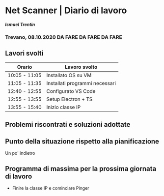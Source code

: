 # Net Scanner | Diario di lavoro

##### Ismael Trentin

### Trevano, 08.10.2020 DA FARE DA FARE DA FARE

## Lavori svolti

| Orario        | Lavoro svolto                  |
| ------------- | ------------------------------ |
| 10:05 - 11:05 | Installato OS su VM            |
| 11:05 - 11:35 | Installati programmi necessari |
| 12:40 - 12:55 | Configurato VS Code            |
| 12:55 - 13:55 | Setup Electron + TS            |
| 13:55 - 15:40 | Inizio classe IP               |

## Problemi riscontrati e soluzioni adottate

## Punto della situazione rispetto alla pianificazione

Un po' indietro

## Programma di massima per la prossima giornata di lavoro

- Finire la classe IP e cominciare Pinger
